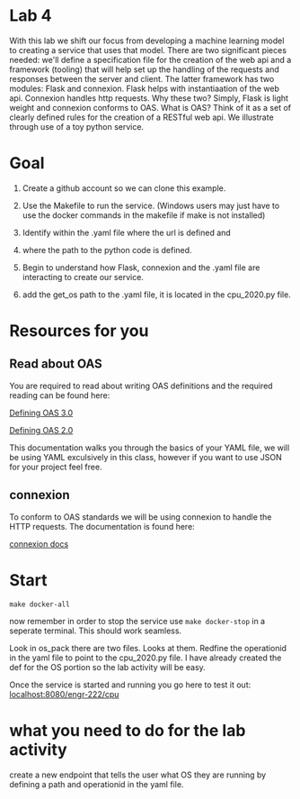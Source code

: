 # Lab 4

With this lab we shift our focus from developing a machine learning model to creating a service that uses that model. There are two significant pieces needed: we'll define a specification file for the creation of the web api and a framework (tooling) that will help set up the handling of the requests and responses between the server and client. The latter framework has two modules: Flask and connexion.  Flask helps with instantiaation of the web api.  Connexion handles http requests. Why these two? Simply, Flask is light weight and connexion conforms to OAS. What is OAS? Think of it as a set of clearly defined rules for the creation of a RESTful web api.  We illustrate through use of a toy python service. 

# Goal

1) Create a github account so we can clone this example. 

2) Use the Makefile to run the service. (Windows users may just have to use the docker commands in the makefile if make is not installed)

3) Identify within the .yaml file where the url is defined and

4) where the path to the python code is defined. 

5) Begin to understand how Flask, connexion and the .yaml file are interacting to create our service. 

6) add the get_os path to the .yaml file, it is located in the cpu_2020.py file. 

# Resources for you

## Read about OAS 

You are required to read about writing OAS definitions and the required reading can be found here:

[Defining OAS 3.0](https://swagger.io/docs/specification/basic-structure/)

[Defining OAS 2.0](https://swagger.io/docs/specification/2-0/basic-structure/)

This documentation walks you through the basics of your YAML file, we will be using YAML exculsively in this class, however if you want to use JSON for your project feel free. 

## connexion

To conform to OAS standards we will be using connexion to handle the HTTP requests. The documentation is found here:

[connexion docs](https://connexion.readthedocs.io/en/latest/)


# Start

`make docker-all`

now remember in order to stop the service use `make docker-stop` in a seperate terminal. This should work seamless. 

Look in os_pack there are two files. Looks at them. Redfine the operationid in the yaml file to point to the cpu_2020.py file. I have already created the def for the OS portion so the lab activity will be easy. 

Once the service is started and running you go here to test it out: [localhost:8080/engr-222/cpu](localhost:8080/engr-222/cpu)

# what you need to do for the lab activity

create a new endpoint that tells the user what OS they are running by defining a path and operationid in the yaml file.
